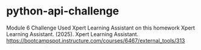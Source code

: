 # python-api-challenge
Module 6 Challenge
Used Xpert Learning Assistant on this homework
Xpert Learning Assistant. (2025). Xpert Learning Assistant. https://bootcampspot.instructure.com/courses/6467/external_tools/313